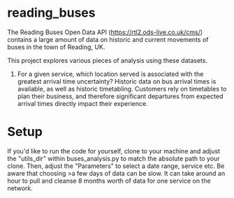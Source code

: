 # reading_buses
The Reading Buses Open Data API (https://rtl2.ods-live.co.uk/cms/) contains a large amount of data on historic and current movements of buses in the town of Reading, UK. 

This project explores various pieces of analysis using these datasets.

1) For a given service, which location served is associated with the greatest arrival time uncertainty?
Historic data on bus arrival times is available, as well as historic timetabling. Customers rely on timetables to plan their business, and therefore significant departures from expected arrival times directly impact their experience. 

# Setup
If you'd like to run the code for yourself, clone to your machine and adjust the "utils_dir" within buses_analysis.py to match the absolute path to your clone. Then, adjust the "Parameters" to select a date range, service etc. Be aware that choosing >a few days of data can be slow. It can take around an hour to pull and cleanse 8 months worth of data for one service on the network. 
